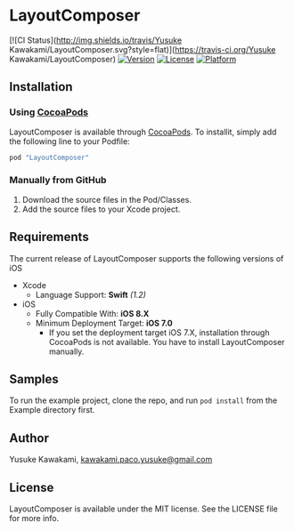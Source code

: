 # LayoutComposer

[![CI Status](http://img.shields.io/travis/Yusuke Kawakami/LayoutComposer.svg?style=flat)](https://travis-ci.org/Yusuke Kawakami/LayoutComposer)
[![Version](https://img.shields.io/cocoapods/v/LayoutComposer.svg?style=flat)](http://cocoapods.org/pods/LayoutComposer)
[![License](https://img.shields.io/cocoapods/l/LayoutComposer.svg?style=flat)](http://cocoapods.org/pods/LayoutComposer)
[![Platform](https://img.shields.io/cocoapods/p/LayoutComposer.svg?style=flat)](http://cocoapods.org/pods/LayoutComposer)


## Installation

### Using [CocoaPods](http://cocoapods.org)

LayoutComposer is available through [CocoaPods](http://cocoapods.org).
To installit, simply add the following line to your Podfile:

```ruby
pod "LayoutComposer"
```

### Manually from GitHub

1. Download the source files in the Pod/Classes.
1. Add the source files to your Xcode project.


## Requirements

The current release of LayoutComposer supports the following versions of iOS

* Xcode
  * Language Support: **Swift** *(1.2)*
* iOS
  * Fully Compatible With: **iOS 8.X**
  * Minimum Deployment Target: **iOS 7.0**
    * If you set the deployment target iOS 7.X, installation through CocoaPods is not available. You have to install LayoutComposer manually.

## Samples

To run the example project, clone the repo, and run `pod install` from the Example directory first.


## Author

Yusuke Kawakami, kawakami.paco.yusuke@gmail.com


## License

LayoutComposer is available under the MIT license. See the LICENSE file for more info.
